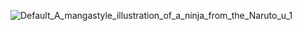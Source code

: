 ![Default_A_mangastyle_illustration_of_a_ninja_from_the_Naruto_u_1](https://github.com/user-attachments/assets/14d02b2c-7088-45de-bbcb-288b3249cf75)
